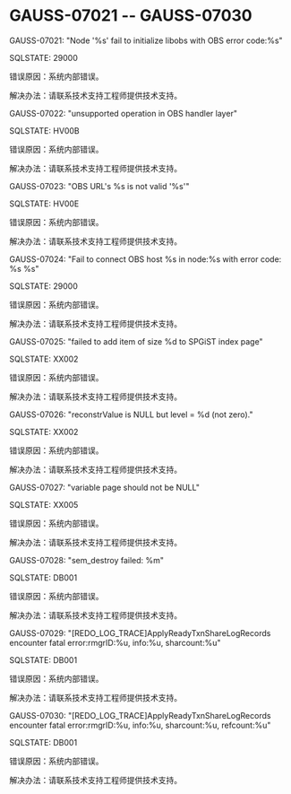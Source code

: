 # GAUSS-07021 -- GAUSS-07030

GAUSS-07021: "Node '%s' fail to initialize libobs with OBS error code:%s"

SQLSTATE: 29000

错误原因：系统内部错误。

解决办法：请联系技术支持工程师提供技术支持。

GAUSS-07022: "unsupported operation in OBS handler layer"

SQLSTATE: HV00B

错误原因：系统内部错误。

解决办法：请联系技术支持工程师提供技术支持。

GAUSS-07023: "OBS URL's %s is not valid '%s'"

SQLSTATE: HV00E

错误原因：系统内部错误。

解决办法：请联系技术支持工程师提供技术支持。

GAUSS-07024: "Fail to connect OBS host %s in node:%s with error code: %s %s"

SQLSTATE: 29000

错误原因：系统内部错误。

解决办法：请联系技术支持工程师提供技术支持。

GAUSS-07025: "failed to add item of size %d to SPGiST index page"

SQLSTATE: XX002

错误原因：系统内部错误。

解决办法：请联系技术支持工程师提供技术支持。

GAUSS-07026: "reconstrValue is NULL but level = %d \(not zero\)."

SQLSTATE: XX002

错误原因：系统内部错误。

解决办法：请联系技术支持工程师提供技术支持。

GAUSS-07027: "variable page should not be NULL"

SQLSTATE: XX005

错误原因：系统内部错误。

解决办法：请联系技术支持工程师提供技术支持。

GAUSS-07028: "sem\_destroy failed: %m"

SQLSTATE: DB001

错误原因：系统内部错误。

解决办法：请联系技术支持工程师提供技术支持。

GAUSS-07029: "\[REDO\_LOG\_TRACE\]ApplyReadyTxnShareLogRecords encounter fatal error:rmgrID:%u, info:%u, sharcount:%u"

SQLSTATE: DB001

错误原因：系统内部错误。

解决办法：请联系技术支持工程师提供技术支持。

GAUSS-07030: "\[REDO\_LOG\_TRACE\]ApplyReadyTxnShareLogRecords encounter fatal error:rmgrID:%u, info:%u, sharcount:%u, refcount:%u"

SQLSTATE: DB001

错误原因：系统内部错误。

解决办法：请联系技术支持工程师提供技术支持。

